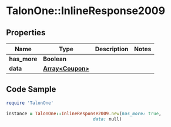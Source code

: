 # TalonOne::InlineResponse2009

## Properties

Name | Type | Description | Notes
------------ | ------------- | ------------- | -------------
**has_more** | **Boolean** |  | 
**data** | [**Array&lt;Coupon&gt;**](Coupon.md) |  | 

## Code Sample

```ruby
require 'TalonOne'

instance = TalonOne::InlineResponse2009.new(has_more: true,
                                 data: null)
```


